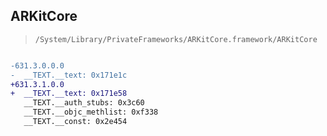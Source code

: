## ARKitCore

> `/System/Library/PrivateFrameworks/ARKitCore.framework/ARKitCore`

```diff

-631.3.0.0.0
-  __TEXT.__text: 0x171e1c
+631.3.1.0.0
+  __TEXT.__text: 0x171e58
   __TEXT.__auth_stubs: 0x3c60
   __TEXT.__objc_methlist: 0xf338
   __TEXT.__const: 0x2e454

```
